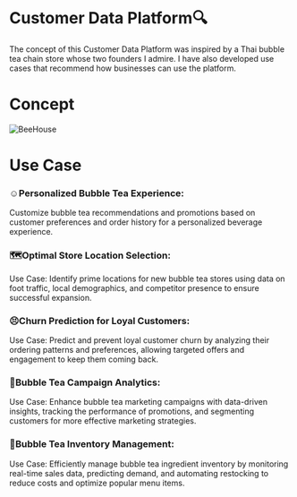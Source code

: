 # Customer Data Platform🔍
The concept of this Customer Data Platform was inspired by a Thai bubble tea chain store whose two founders I admire. I have also developed use cases that recommend how businesses can use the platform.
# Concept
![BeeHouse](https://github.com/ginga924/MADT8101_Customer-Analytics999/assets/136943349/4c903c0c-24a4-432e-abf0-cd2b8349029e)
# Use Case
### ☺️Personalized Bubble Tea Experience:
Customize bubble tea recommendations and promotions based on customer preferences and order history for a personalized beverage experience.

### 🗺️Optimal Store Location Selection:
Use Case: Identify prime locations for new bubble tea stores using data on foot traffic, local demographics, and competitor presence to ensure successful expansion.

### 😣Churn Prediction for Loyal Customers:
Use Case: Predict and prevent loyal customer churn by analyzing their ordering patterns and preferences, allowing targeted offers and engagement to keep them coming back.

### 🌱Bubble Tea Campaign Analytics:
Use Case: Enhance bubble tea marketing campaigns with data-driven insights, tracking the performance of promotions, and segmenting customers for more effective marketing strategies.

### 🧋Bubble Tea Inventory Management:
Use Case: Efficiently manage bubble tea ingredient inventory by monitoring real-time sales data, predicting demand, and automating restocking to reduce costs and optimize popular menu items.




